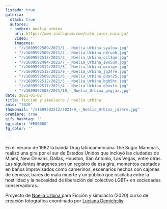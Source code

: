 ```yaml
---
listado: true
galeria:
  stack: true
  autores:
  - nombre: noelia urbina
    url: https://www.instagram.com/colo_color_naranja/
    video: ''
    imagenes:
    - "/v1609592509/2021/1_-_Noelia_Urbina_syaloa.jpg"
    - "/v1609592500/2021/2_-_Noelia_Urbina_n8ruob.jpg"
    - "/v1609592518/2021/3_-_Noelia_Urbina_qcl3qe.jpg"
    - "/v1609592494/2021/7_-_Noelia_Urbina_iwo5um.jpg"
    - "/v1609592512/2021/8_-_Noelia_Urbina_wieigv.jpg"
    - "/v1609592512/2021/9_-_Noelia_Urbina_jq24re.jpg"
    - "/v1609592509/2021/6_-_Noelia_Urbina_qdar25.jpg"
    - "/v1609592512/2021/5_-_Noelia_Urbina_bgb5ht.jpg"
    - "/v1609592517/2021/4_-_Noelia_Urbina_dhuxlx.jpg"
    - "/v1609592508/2021/10_-_Noelia_Urbina_gngjaz.jpg"
date: 2021-01-02
title: ficción y simulacro / noelia urbina
anio: "2020"
thumbnail: "/v1609592512/2021/9_-_Noelia_Urbina_jq24re.jpg"
premiere: true
gifs_hashtag: ''
bg_color: "#E80000"
fg_color: ''

---
```

En el verano de 1982 la banda Drag latinoamericana The Sugar Mamma’s, realizó una gira por el sur de Estados Unidos que incluyó las ciudades de Miami, New Orleans, Dallas, Houston, San Antonio, Las Vegas, entre otras. Las siguientes imágenes son un registro de esa gira, momentos captados en baños improvisados como camerinos, escenarios hechos con cajones de cerveza, bares de mala muerte y un público que oscilaba entre la hostilidad y la necesidad de liberación del colectivo LGBT+ en sociedades conservadoras.

  
Proyecto de [Noelia Urbina ](https://www.instagram.com/colo_color_naranja/)para Ficción y simulacro (2020) curso de creación fotográfica coordinado por [Luciana Demichelis ]()